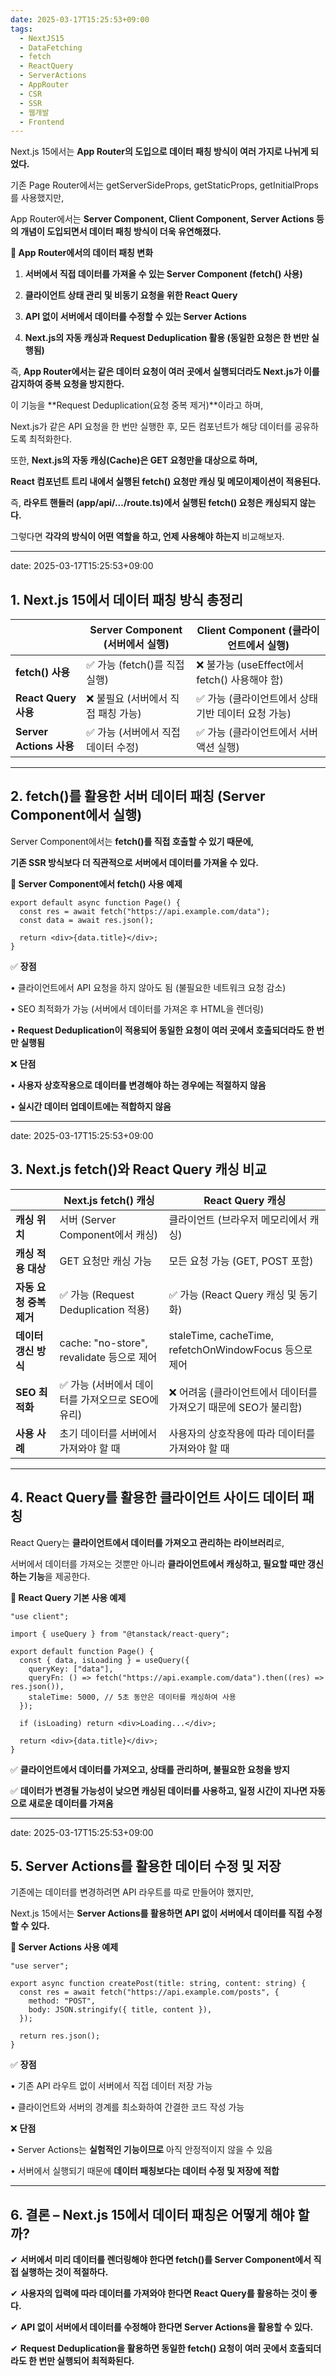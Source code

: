 ```yaml
---
date: 2025-03-17T15:25:53+09:00
tags:
  - NextJS15
  - DataFetching
  - fetch
  - ReactQuery
  - ServerActions
  - AppRouter
  - CSR
  - SSR
  - 웹개발
  - Frontend
---
```

Next.js 15에서는 **App Router의 도입으로 데이터 패칭 방식이 여러 가지로 나뉘게 되었다.**

기존 Page Router에서는 getServerSideProps, getStaticProps, getInitialProps를 사용했지만,

App Router에서는 **Server Component, Client Component, Server Actions 등의 개념이 도입되면서 데이터 패칭 방식이 더욱 유연해졌다.**

  

**📌 App Router에서의 데이터 패칭 변화**

1. **서버에서 직접 데이터를 가져올 수 있는 Server Component (fetch() 사용)**

2. **클라이언트 상태 관리 및 비동기 요청을 위한 React Query**

3. **API 없이 서버에서 데이터를 수정할 수 있는 Server Actions**

4. **Next.js의 자동 캐싱과 Request Deduplication 활용 (동일한 요청은 한 번만 실행됨)**

  

즉, **App Router에서는 같은 데이터 요청이 여러 곳에서 실행되더라도 Next.js가 이를 감지하여 중복 요청을 방지한다.**

이 기능을 **Request Deduplication(요청 중복 제거)**이라고 하며,

Next.js가 같은 API 요청을 한 번만 실행한 후, 모든 컴포넌트가 해당 데이터를 공유하도록 최적화한다.

  

또한, **Next.js의 자동 캐싱(Cache)은 GET 요청만을 대상으로 하며,**

**React 컴포넌트 트리 내에서 실행된 fetch() 요청만 캐싱 및 메모이제이션이 적용된다.**

즉, **라우트 핸들러 (app/api/.../route.ts)에서 실행된 fetch() 요청은 캐싱되지 않는다.**

  

그렇다면 **각각의 방식이 어떤 역할을 하고, 언제 사용해야 하는지** 비교해보자.

---
date: 2025-03-17T15:25:53+09:00

## **1. Next.js 15에서 데이터 패칭 방식 총정리**

| |**Server Component (서버에서 실행)**|**Client Component (클라이언트에서 실행)**|
|---|---|---|
|**fetch() 사용**|✅ 가능 (fetch()를 직접 실행)|❌ 불가능 (useEffect에서 fetch() 사용해야 함)|
|**React Query 사용**|❌ 불필요 (서버에서 직접 패칭 가능)|✅ 가능 (클라이언트에서 상태 기반 데이터 요청 가능)|
|**Server Actions 사용**|✅ 가능 (서버에서 직접 데이터 수정)|✅ 가능 (클라이언트에서 서버 액션 실행)|
  
---

## **2. fetch()를 활용한 서버 데이터 패칭 (Server Component에서 실행)**

  

Server Component에서는 **fetch()를 직접 호출할 수 있기 때문에,**

**기존 SSR 방식보다 더 직관적으로 서버에서 데이터를 가져올 수 있다.**

  

**📌 Server Component에서 fetch() 사용 예제**
```
export default async function Page() {
  const res = await fetch("https://api.example.com/data");
  const data = await res.json();

  return <div>{data.title}</div>;
}
```

✅ **장점**

• 클라이언트에서 API 요청을 하지 않아도 됨 (불필요한 네트워크 요청 감소)

• SEO 최적화가 가능 (서버에서 데이터를 가져온 후 HTML을 렌더링)

• **Request Deduplication이 적용되어 동일한 요청이 여러 곳에서 호출되더라도 한 번만 실행됨**

  

❌ **단점**

• **사용자 상호작용으로 데이터를 변경해야 하는 경우에는 적절하지 않음**

• **실시간 데이터 업데이트에는 적합하지 않음**

---
date: 2025-03-17T15:25:53+09:00

## **3. Next.js fetch()와 React Query 캐싱 비교**

| |**Next.js fetch() 캐싱**|**React Query 캐싱**|
|---|---|---|
|**캐싱 위치**|서버 (Server Component에서 캐싱)|클라이언트 (브라우저 메모리에서 캐싱)|
|**캐싱 적용 대상**|GET 요청만 캐싱 가능|모든 요청 가능 (GET, POST 포함)|
|**자동 요청 중복 제거**|✅ 가능 (Request Deduplication 적용)|✅ 가능 (React Query 캐싱 및 동기화)|
|**데이터 갱신 방식**|cache: "no-store", revalidate 등으로 제어|staleTime, cacheTime, refetchOnWindowFocus 등으로 제어|
|**SEO 최적화**|✅ 가능 (서버에서 데이터를 가져오므로 SEO에 유리)|❌ 어려움 (클라이언트에서 데이터를 가져오기 때문에 SEO가 불리함)|
|**사용 사례**|초기 데이터를 서버에서 가져와야 할 때|사용자의 상호작용에 따라 데이터를 가져와야 할 때|
  

---

## **4. React Query를 활용한 클라이언트 사이드 데이터 패칭**

  

React Query는 **클라이언트에서 데이터를 가져오고 관리하는 라이브러리**로,

서버에서 데이터를 가져오는 것뿐만 아니라 **클라이언트에서 캐싱하고, 필요할 때만 갱신하는 기능**을 제공한다.

  

**📌 React Query 기본 사용 예제**
```
"use client";

import { useQuery } from "@tanstack/react-query";

export default function Page() {
  const { data, isLoading } = useQuery({
    queryKey: ["data"],
    queryFn: () => fetch("https://api.example.com/data").then((res) => res.json()),
    staleTime: 5000, // 5초 동안은 데이터를 캐싱하여 사용
  });

  if (isLoading) return <div>Loading...</div>;

  return <div>{data.title}</div>;
}
```

✅ **클라이언트에서 데이터를 가져오고, 상태를 관리하며, 불필요한 요청을 방지**

✅ **데이터가 변경될 가능성이 낮으면 캐싱된 데이터를 사용하고, 일정 시간이 지나면 자동으로 새로운 데이터를 가져옴**

---
date: 2025-03-17T15:25:53+09:00

## **5. Server Actions를 활용한 데이터 수정 및 저장**

  

기존에는 데이터를 변경하려면 API 라우트를 따로 만들어야 했지만,

Next.js 15에서는 **Server Actions를 활용하면 API 없이 서버에서 데이터를 직접 수정할 수 있다.**

  

**📌 Server Actions 사용 예제**
```
"use server";

export async function createPost(title: string, content: string) {
  const res = await fetch("https://api.example.com/posts", {
    method: "POST",
    body: JSON.stringify({ title, content }),
  });

  return res.json();
}
```

✅ **장점**

• 기존 API 라우트 없이 서버에서 직접 데이터 저장 가능

• 클라이언트와 서버의 경계를 최소화하여 간결한 코드 작성 가능

  

❌ **단점**

• Server Actions는 **실험적인 기능이므로** 아직 안정적이지 않을 수 있음

• 서버에서 실행되기 때문에 **데이터 패칭보다는 데이터 수정 및 저장에 적합**

---

## **6. 결론 – Next.js 15에서 데이터 패칭은 어떻게 해야 할까?**

  

✔ **서버에서 미리 데이터를 렌더링해야 한다면 fetch()를 Server Component에서 직접 실행하는 것이 적절하다.**

✔ **사용자의 입력에 따라 데이터를 가져와야 한다면 React Query를 활용하는 것이 좋다.**

✔ **API 없이 서버에서 데이터를 수정해야 한다면 Server Actions을 활용할 수 있다.**

✔ **Request Deduplication을 활용하면 동일한 fetch() 요청이 여러 곳에서 호출되더라도 한 번만 실행되어 최적화된다.**